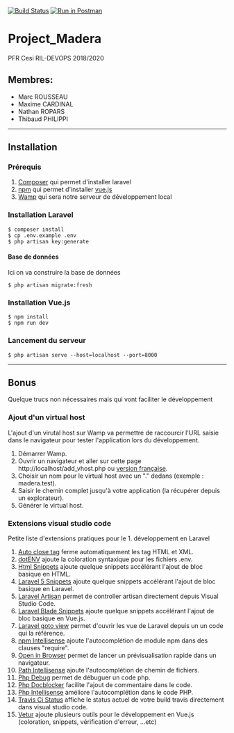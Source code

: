 [![Build Status](https://travis-ci.org/Tenebreizh/Project_Madera.svg?branch=master)](https://travis-ci.org/Tenebreizh/Project_Madera)
[![Run in Postman](https://run.pstmn.io/button.svg)](https://app.getpostman.com/run-collection/0b7cac7dbb2409d371e5)

# Project_Madera

PFR Cesi RIL-DEVOPS 2018/2020

## Membres:

-   Marc ROUSSEAU
-   Maxime CARDINAL
-   Nathan ROPARS
-   Thibaud PHILIPPI

---

## Installation

### Prérequis

1. [Composer](https://getcomposer.org) qui permet d'installer laravel
1. [npm](https://www.npmjs.com/get-npm) qui permet d'installer [vue.js](https://vuejs.org/)
1. [Wamp](http://www.wampserver.com/) qui sera notre serveur de développement local

### Installation Laravel

```console
$ composer install
$ cp .env.example .env
$ php artisan key:generate
```

#### Base de données

Ici on va construire la base de données

```console
$ php artisan migrate:fresh
```

### Installation Vue.js

```console
$ npm install
$ npm run dev
```

### Lancement du serveur

```console
$ php artisan serve --host=localhost --port=8000
```

---

## Bonus

Quelque trucs non nécessaires mais qui vont faciliter le développement

### Ajout d'un virtual host

L'ajout d'un virutal host sur Wamp va permettre de raccourcir l'URL saisie dans le navigateur pour tester l'application lors du développement.

1. Démarrer Wamp.
1. Ouvrir un navigateur et aller sur cette page http://localhost/add_vhost.php ou [version française](http://localhost/add_vhost.php?lang=french).
1. Choisir un nom pour le virtual host avec un "." dedans (exemple : madera.test).
1. Saisir le chemin complet jusqu'à votre application (la récupérer depuis un explorateur).
1. Générer le virtual host.

### Extensions visual studio code

Petite liste d'extensions pratiques pour le 1. développement en Laravel

1. [Auto close tag](https://marketplace.visualstudio.com/items?itemName=formulahendry.auto-close-tag) ferme automatiquement les tag HTML et XML.
1. [dotENV](https://marketplace.visualstudio.com/items?itemName=mikestead.dotenv) ajoute la coloration syntaxique pour les fichiers .env.
1. [Html Snippets](https://marketplace.visualstudio.com/items?itemName=abusaidm.html-snippets) ajoute quelque snippets accélérant l'ajout de bloc basique en HTML.
1. [Laravel 5 Snippets](https://marketplace.visualstudio.com/items?itemName=onecentlin.laravel5-snippets) ajoute quelque snippets accélérant l'ajout de bloc basique en Laravel.
1. [Laravel Artisan](https://marketplace.visualstudio.com/items?itemName=ryannaddy.laravel-artisan) permet de controller artisan directement depuis Visual Studio Code.
1. [Laravel Blade Snippets](https://marketplace.visualstudio.com/items?itemName=onecentlin.laravel-blade) ajoute quelque snippets accélérant l'ajout de bloc basique en Vue.js.
1. [Laravel goto view](https://marketplace.visualstudio.com/items?itemName=codingyu.laravel-goto-view) permet d'ouvrir les vue de Laravel depuis un un code qui la référence.
1. [npm Intellisense](https://marketplace.visualstudio.com/items?itemName=christian-kohler.npm-intellisense) ajoute l'autocomplétion de module npm dans des clauses "require".
1. [Open in Browser](https://marketplace.visualstudio.com/items?itemName=techer.open-in-browser) permet de lancer un prévisualisation rapide dans un navigateur.
1. [Path Intellisense](https://marketplace.visualstudio.com/items?itemName=christian-kohler.path-intellisense) ajoute l'autocomplétion de chemin de fichiers.
1. [Php Debug](https://marketplace.visualstudio.com/items?itemName=felixfbecker.php-debug) permet de débuguer un code php.
1. [Php Docblocker](https://marketplace.visualstudio.com/items?itemName=neilbrayfield.php-docblocker) facilite l'ajout de commentaire dans le code.
1. [Php Intellisense](https://marketplace.visualstudio.com/items?itemName=felixfbecker.php-intellisense) améliore l'autocomplétion dans le code PHP.
1. [Travis Ci Status](https://marketplace.visualstudio.com/items?itemName=felixrieseberg.vsc-travis-ci-status) affiche le status actuel de votre build travis directement dans visual studio code.
1. [Vetur](https://marketplace.visualstudio.com/items?itemName=octref.vetur) ajoute plusieurs outils pour le développement en Vue.js (coloration, snippets, vérification d'erreur, ...etc)
